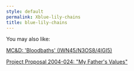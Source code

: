 ```yaml
---
style: default
permalink: Xblue-lily-chains
title: blue-lily-chains
---
```

You may also like:

[MC&D: 'Bloodbaths' (IWN45/N3OS8/4IGI5)](http://scp-wiki.net/mcd-bloodbaths)

[Project Proposal 2004-024: "My Father's Values"](http://scp-wiki.net/project-proposal-2004-024)

